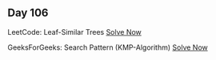 ## Day 106

LeetCode: Leaf-Similar Trees
[Solve Now](https://leetcode.com/problems/leaf-similar-trees/description/)

GeeksForGeeks: Search Pattern (KMP-Algorithm) 
[Solve Now](https://www.geeksforgeeks.org/problems/search-pattern0205/1)